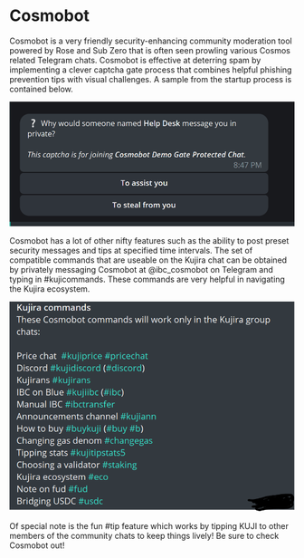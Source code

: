 # Cosmobot

Cosmobot is a very friendly security-enhancing community moderation tool powered by Rose and Sub Zero that is often seen prowling various Cosmos related Telegram chats. Cosmobot is effective at deterring spam by implementing a clever captcha gate process that combines helpful phishing prevention tips with visual challenges. A sample from the startup process is contained below.

![](<../../.gitbook/assets/image (48) (2).png>)

Cosmobot has a lot of other nifty features such as the ability to post preset security messages and tips at specified time intervals. The set of compatible commands that are useable on the Kujira chat can be obtained by privately messaging Cosmobot at @ibc\_cosmobot on Telegram and typing in #kujicommands. These commands are very helpful in navigating the Kujira ecosystem.

![](<../../.gitbook/assets/image (44) (1).png>)

Of special note is the fun #tip feature which works by tipping KUJI to other members of the community chats to keep things lively! Be sure to check Cosmobot out!
